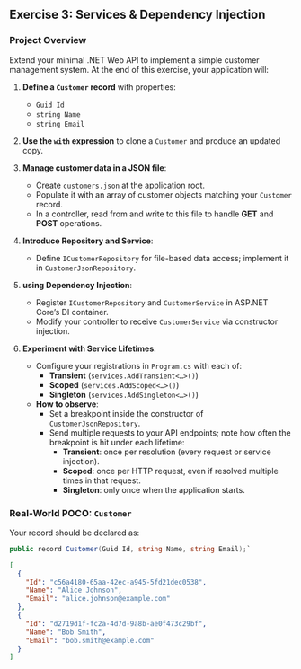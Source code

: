 
## Exercise 3: Services & Dependency Injection

### Project Overview

Extend your minimal .NET  Web API to implement a simple customer management system. At the end of this exercise, your application will:

1. **Define a `Customer` record** with properties:
   - `Guid Id`
   - `string Name`
   - `string Email`

2. **Use the `with` expression** to clone a `Customer` and produce an updated copy.

3. **Manage customer data in a JSON file**:
   - Create `customers.json` at the application root.
   - Populate it with an array of customer objects matching your `Customer` record.
   - In a controller, read from and write to this file to handle **GET** and **POST** operations.

4. **Introduce Repository and Service**:
   - Define `ICustomerRepository` for file-based data access; implement it in `CustomerJsonRepository`.
  

5. **using Dependency Injection**:
   - Register `ICustomerRepository` and `CustomerService` in ASP.NET Core’s DI container.
   - Modify your controller to receive `CustomerService` via constructor injection.

6. **Experiment with Service Lifetimes**:
   - Configure your registrations in `Program.cs` with each of:
     - **Transient** (`services.AddTransient<…>()`)  
     - **Scoped** (`services.AddScoped<…>()`)  
     - **Singleton** (`services.AddSingleton<…>()`)  
   - **How to observe**:  
     - Set a breakpoint inside the constructor of `CustomerJsonRepository`.  
     - Send multiple requests to your API endpoints; note how often the breakpoint is hit under each lifetime:
       - **Transient**: once per resolution (every request or service injection).  
       - **Scoped**: once per HTTP request, even if resolved multiple times in that request.  
       - **Singleton**: only once when the application starts.

### Real-World POCO: `Customer`

Your record should be declared as:

```csharp
public record Customer(Guid Id, string Name, string Email);`
```


```json
[
  {
    "Id": "c56a4180-65aa-42ec-a945-5fd21dec0538",
    "Name": "Alice Johnson",
    "Email": "alice.johnson@example.com"
  },
  {
    "Id": "d2719d1f-fc2a-4d7d-9a8b-ae0f473c29bf",
    "Name": "Bob Smith",
    "Email": "bob.smith@example.com"
  }
]
```